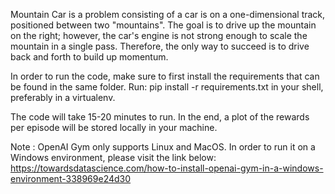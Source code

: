 Mountain Car is a problem consisting of a car is on a one-dimensional track, positioned between two "mountains". 
The goal is to drive up the mountain on the right; however, the car's engine is not strong enough to scale the mountain in a single pass.
Therefore, the only way to succeed is to drive back and forth to build up momentum.

In order to run the code, make sure to first install the requirements that can be found in the same folder.
Run: pip install -r requirements.txt in your shell, preferably in a virtualenv.

The code will take 15-20 minutes to run. In the end, a plot of the rewards per episode will be stored locally in your machine.

Note : OpenAI Gym only supports Linux and MacOS. In order to run it on a Windows environment, please visit the link below:
https://towardsdatascience.com/how-to-install-openai-gym-in-a-windows-environment-338969e24d30 